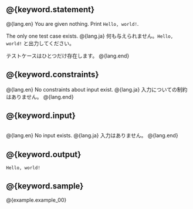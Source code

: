 ## @{keyword.statement}

<script>
window.location.href = "https://judge.yosupo.jp/problem/static_range_sum";
</script>

@{lang.en}
You are given nothing. Print `Hello, world!`.

The only one test case exists.
@{lang.ja}
何も与えられません。`Hello, world!` と出力してください。

テストケースはひとつだけ存在します。
@{lang.end}

## @{keyword.constraints}

@{lang.en}
No constraints about input exist.
@{lang.ja}
入力についての制約はありません。
@{lang.end}

## @{keyword.input}

```
```

@{lang.en}
No input exists.
@{lang.ja}
入力はありません。
@{lang.end}

## @{keyword.output}

```
Hello, world!
```

## @{keyword.sample}

@{example.example_00}
